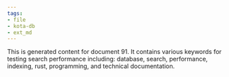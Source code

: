 ```yaml
---
tags:
- file
- kota-db
- ext_md
---
```

This is generated content for document 91. It contains various keywords for testing search performance including: database, search, performance, indexing, rust, programming, and technical documentation.